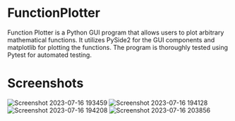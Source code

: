 
# FunctionPlotter
Function Plotter is a Python GUI program that allows users to plot arbitrary mathematical functions. It utilizes PySide2 for the GUI components and matplotlib for plotting the functions. The program is thoroughly tested using Pytest for automated testing.
# Screenshots
![Screenshot 2023-07-16 193459](https://github.com/Muharramothman01/FunctionPlotter/assets/68170632/d987e3e9-8fdd-46b1-818e-b3f8b4c98f60)
![Screenshot 2023-07-16 194128](https://github.com/Muharramothman01/FunctionPlotter/assets/68170632/a01d4cbe-7029-4fcf-b888-126bd34a991f)
![Screenshot 2023-07-16 194208](https://github.com/Muharramothman01/FunctionPlotter/assets/68170632/cf8514c3-00b0-4957-9da5-3b2ea2e7d012)
![Screenshot 2023-07-16 203856](https://github.com/Muharramothman01/FunctionPlotter/assets/68170632/4fab067e-0657-40fe-bfe1-8e72dc05fb0a)
